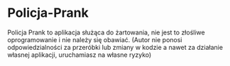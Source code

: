 # Policja-Prank

Policja Prank to aplikacja służąca do żartowania, nie jest to złośliwe oprogramowanie i nie należy się obawiać.           (Autor nie ponosi odpowiedzialności za przeróbki lub zmiany w kodzie a nawet za działanie własnej aplikacji, uruchamiasz na własne ryzyko)
